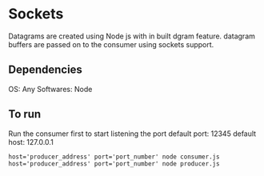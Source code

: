 # Sockets
Datagrams are created using Node js with in built dgram feature. datagram buffers are passed on to the consumer using sockets support.

## Dependencies
OS: Any
Softwares: Node

## To run
Run the consumer first to start listening the port
default port: 12345
default host: 127.0.0.1

```
host='producer_address' port='port_number' node consumer.js
host='producer_address' port='port_number' node producer.js
```